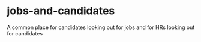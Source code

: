 # jobs-and-candidates
A common place for candidates looking out for jobs and for HRs looking out for candidates
